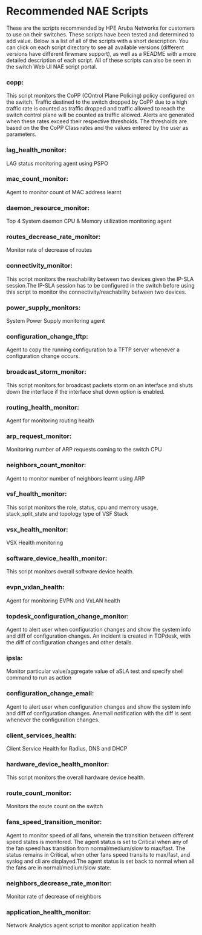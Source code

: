 # Recommended NAE Scripts

These are the scripts recommended by HPE Aruba Networks for customers to use on their switches. These scripts have been tested and determined to add value.  Below is a list of all of the scripts with a short description. You can click on each script directory to see all available versions (different versions have different firwmare support), as well as a README with a more detailed description of each script.  All of these scripts can also be seen in the switch Web UI NAE script portal.

### copp:
This script monitors the CoPP (COntrol Plane Policing) policy configured on the switch. Traffic destined to the switch dropped by CoPP due to a high traffic rate is counted as traffic dropped and traffic allowed to reach the switch control plane will be counted as traffic allowed. Alerts are generated when these rates exceed their respective thresholds. The thresholds are based on the the CoPP Class rates and the values entered by the user as parameters.

### lag_health_monitor:
LAG status monitoring agent using PSPO

### mac_count_monitor:
Agent to monitor count of MAC address learnt 

### daemon_resource_monitor:
Top 4 System daemon CPU & Memory utilization monitoring agent

### routes_decrease_rate_monitor:
Monitor rate of decrease of routes

### connectivity_monitor:
This script monitors the reachability between two devices given the IP-SLA session.The IP-SLA session has to be configured in the switch before using this script to monitor the connectivity/reachability between two devices.

### power_supply_monitors:
System Power Supply monitoring agent

### configuration_change_tftp:
Agent to copy the running configuration to a TFTP server whenever a configuration change occurs.

### broadcast_storm_monitor:
This script monitors for broadcast packets storm on an interface and shuts down the interface if the interface shut down option is enabled.

### routing_health_monitor:
Agent for monitoring routing health

### arp_request_monitor:
Monitoring number of ARP requests coming to the switch CPU

### neighbors_count_monitor:
Agent to monitor number of neighbors learnt using ARP

### vsf_health_monitor:
This script monitors the role, status, cpu and memory usage, stack_split_state and topology type of VSF Stack

### vsx_health_monitor:
VSX Health monitoring

### software_device_health_monitor:
This script monitors overall software device health.

### evpn_vxlan_health:
Agent for monitoring EVPN and VxLAN health

### topdesk_configuration_change_monitor:
Agent to alert user when configuration changes and show the system info and diff of configuration changes. An incident is created in TOPdesk, with the diff of configuration changes and other details.

### ipsla:
Monitor particular value/aggregate value of aSLA test and specify shell command to run as action

### configuration_change_email:
Agent to alert user when configuration changes and show the system info and diff of configuration changes. Anemail notification with the diff is sent whenever the configuration changes.

### client_services_health:
Client Service Health for Radius, DNS and DHCP

### hardware_device_health_monitor:
This script monitors the overall hardware device health.

### route_count_monitor:
Monitors the route count on the switch

### fans_speed_transition_monitor:
Agent to monitor speed of all fans, wherein the transition between different speed states is monitored. The agent status is set to Critical when any of the fan speed has transition from normal/medium/slow to max/fast. The status remains in Critical, when other fans speed transits to max/fast, and syslog and cli are displayed.The agent status is set back to normal when all the fans are in normal/medium/slow state.

### neighbors_decrease_rate_monitor:
Monitor rate of decrease of neighbors

### application_health_monitor:
Network Analytics agent script to monitor application health

